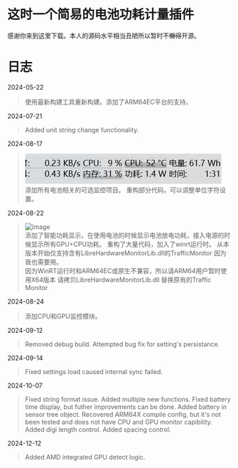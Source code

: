 # 这时一个简易的电池功耗计量插件

感谢你来到这里下载。本人的源码水平相当丑陋所以暂时不~~懒得~~开源。

# 日志

2024-05-22
> 使用最新构建工具重新构建。添加了ARM64EC平台的支持。

2024-07-21

> Added unit string change functionality.

2024-08-17

> ![1723880812341](image/README/1723880812341.png)  
> 添加所有电池相关的可选监控项目。 重构部分代码。可以调整单位字符设置。
>
2024-08-22

> ![image](https://github.com/user-attachments/assets/f2731d15-1c09-4169-b67c-181ea9b2b72c)  
> 添加了智能功耗显示，在使用电池的时候显示电池放电功耗，接入电源的时候显示所有GPU+CPU功耗。
> 重构了大量代码，加入了winrt运行时。 从本版本开始仅支持含有LibreHardwareMonitorLib.dll的TrafficMonitor
> 因为我也需要用。  
> 因为WinRT运行时和ARM64EC或原生不兼容，所以请ARM64用户暂时使用X64版本
> 请拷贝LibreHardwareMonitorLib.dll 替换原有的Traffic Monitor
>


2024-08-24
> 添加CPU和GPU监控模块。
>

2024-09-12
> Removed debug build.
> Attempted bug fix for setting's persistance.
> 

2024-09-14
> Fixed settings load caused internal sync failed.

2024-10-07

> Fixed string format issue.
> Added multiple new functions.
> Fixed battery time display, but futher improvements can be done.
> Added battery in sensor tree object.
> Recovered ARM64X compile config, but it's not been tested and does not have CPU and GPU monitor capibility. 
> Added digi length control.
> Added spacing control.

2024-12-12

> Added AMD integrated GPU detect logic.
> 